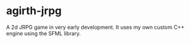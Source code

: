 # agirth-jrpg
A 2d JRPG game in very early development. It uses my own custom C++ engine using the SFML library. 
